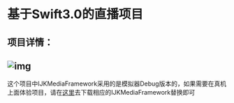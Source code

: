 # 基于Swift3.0的直播项目

项目详情：<br>
-
![img](https://github.com/wj610671226/Live/blob/master/live.gif)<br>
-
这个项目中IJKMediaFramework采用的是模拟器Debug版本的，如果需要在真机上面体验项目，请在[这里](www.baidu.com)去下载相应的IJKMediaFramework替换即可

